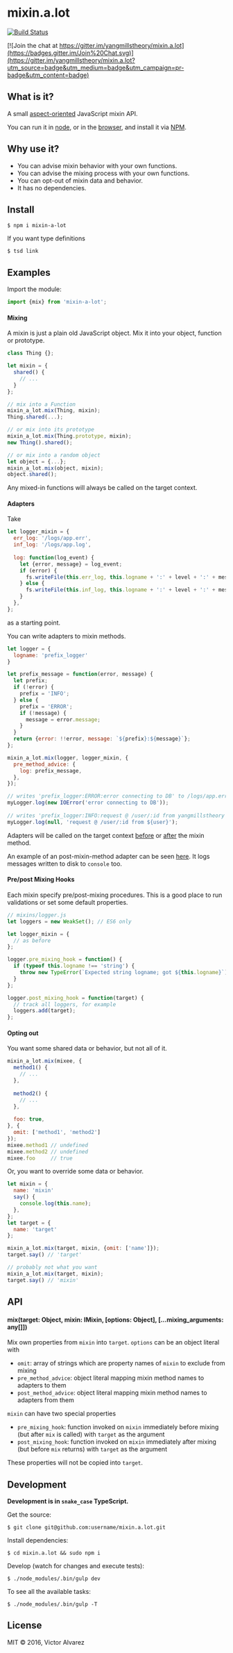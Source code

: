 # mixin.a.lot

[![Build Status](https://travis-ci.org/yangmillstheory/mixin.a.lot.svg?branch=master)](https://travis-ci.org/yangmillstheory/mixin.a.lot)

[![Join the chat at https://gitter.im/yangmillstheory/mixin.a.lot](https://badges.gitter.im/Join%20Chat.svg)](https://gitter.im/yangmillstheory/mixin.a.lot?utm_source=badge&utm_medium=badge&utm_campaign=pr-badge&utm_content=badge)

## What is it?

A small [aspect-oriented](https://en.wikipedia.org/wiki/Aspect-oriented_programming) JavaScript mixin API.

You can run it in [node](https://nodejs.org/), or in the [browser](http://browserify.org/), and install it via [NPM](https://www.npmjs.com/package/mixin-a-lot).

## Why use it?

- You can advise mixin behavior with your own functions.
- You can advise the mixing process with your own functions.
- You can opt-out of mixin data and behavior.
- It has no dependencies.

## Install

```shell
$ npm i mixin-a-lot
```

If you want type definitions

```shell
$ tsd link
```
    
## Examples

Import the module:

```javascript
import {mix} from 'mixin-a-lot';
```

#### Mixing

A mixin is just a plain old JavaScript object. Mix it into your object, function or prototype.

```javascript
class Thing {};

let mixin = {
  shared() {
    // ...
  }
};

// mix into a Function
mixin_a_lot.mix(Thing, mixin);
Thing.shared(...);

// or mix into its prototype
mixin_a_lot.mix(Thing.prototype, mixin);
new Thing().shared();

// or mix into a random object
let object = {...};
mixin_a_lot.mix(object, mixin);
object.shared();
```

Any mixed-in functions will always be called on the target context.

#### Adapters

Take

```javascript
let logger_mixin = {
  err_log: '/logs/app.err',
  inf_log: '/logs/app.log',
  
  log: function(log_event) {
    let {error, message} = log_event;
    if (error) {
      fs.writeFile(this.err_log, this.logname + ':' + level + ':' + message); 
    } else {
      fs.writeFile(this.inf_log, this.logname + ':' + level + ':' + message);
    }
  },
};
```

as a starting point.

You can write adapters to mixin methods.

```javascript
let logger = {
  logname: 'prefix_logger'
}

let prefix_message = function(error, message) {
  let prefix;
  if (!error) {
    prefix = 'INFO';
  } else {
    prefix = 'ERROR';
    if (!message) {
      message = error.message;
    }
  }
  return {error: !!error, message: `${prefix}:${message}`};
};

mixin_a_lot.mix(logger, logger_mixin, {
  pre_method_advice: {
    log: prefix_message,
  },
});

// writes 'prefix_logger:ERROR:error connecting to DB' to /logs/app.err
myLogger.log(new IOError('error connecting to DB'));
 
// writes 'prefix_logger:INFO:request @ /user/:id from yangmillstheory' to /logs/app.log
myLogger.log(null, 'request @ /user/:id from ${user}'); 
```

Adapters will be called on the target context [before](https://github.com/yangmillstheory/mixin.a.lot/blob/master/src/index.spec.ts#L286) 
or [after](https://github.com/yangmillstheory/mixin.a.lot/blob/master/src/index.spec.ts#L344) the mixin method.
 
An example of an post-mixin-method adapter can be seen [here](https://github.com/yangmillstheory/mixin.a.lot/blob/master/src/index.spec.ts#L363). It logs messages written to disk to `console` too. 

#### Pre/post Mixing Hooks

Each mixin specify pre/post-mixing procedures. This is a good place to run validations or set some default properties.

```javascript
// mixins/logger.js
let loggers = new WeakSet(); // ES6 only

let logger_mixin = {
  // as before
};

logger.pre_mixing_hook = function() {
  if (typeof this.logname !== 'string') {
    throw new TypeError(`Expected string logname; got ${this.logname}`);
  }
};

logger.post_mixing_hook = function(target) {
  // track all loggers, for example
  loggers.add(target);
};
```

#### Opting out

You want some shared data or behavior, but not all of it.

```javascript
mixin_a_lot.mix(mixee, {
  method1() {
    // ...
  },
  
  method2() {
    // ...
  },
  
  foo: true,
}, {
  omit: ['method1', 'method2']
});
mixee.method1 // undefined
mixee.method2 // undefined
mixee.foo     // true
```

Or, you want to override some data or behavior.

```javascript
let mixin = {
  name: 'mixin'
  say() {
    console.log(this.name);
  },
};
let target = {
  name: 'target'
};

mixin_a_lot.mix(target, mixin, {omit: ['name']});
target.say() // 'target'

// probably not what you want
mixin_a_lot.mix(target, mixin);
target.say() // 'mixin'
```

## API

#### <a name="mix"></a>mix(target: Object, mixin: IMixin, [options: Object], [...mixing_arguments: any[]])

Mix own properties from `mixin` into `target`. `options` can be an object literal with

* `omit`: array of strings which are property names of `mixin` to exclude from mixing
* `pre_method_advice`: object literal mapping mixin method names to adapters to them
* `post_method_advice`: object literal mapping mixin method names to adapters from them

`mixin` can have two special properties

* `pre_mixing_hook`: function invoked on `mixin` immediately before mixing (but after `mix` is called) with `target` as the argument
* `post_mixing_hook`: function invoked on `mixin` immediately after mixing (but before `mix` returns) with `target` as the argument

These properties will not be copied into `target`.


## Development

**Development is in `snake_case` TypeScript.**

Get the source:

    $ git clone git@github.com:username/mixin.a.lot.git

Install dependencies:

    $ cd mixin.a.lot && sudo npm i

Develop (watch for changes and execute tests):

    $ ./node_modules/.bin/gulp dev

To see all the available tasks:

    $ ./node_modules/.bin/gulp -T


## License

MIT © 2016, Victor Alvarez

